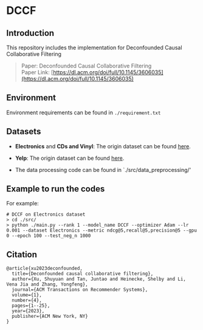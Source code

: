 # DCCF

## Introduction
This repository includes the implementation for Deconfounded Causal Collaborative Filtering

> Paper: Deconfounded Causal Collaborative Filtering <br>
> Paper Link: [https://dl.acm.org/doi/full/10.1145/3606035](https://dl.acm.org/doi/full/10.1145/3606035)

## Environment

Environment requirements can be found in `./requirement.txt`

## Datasets
  
- **Electronics** and **CDs and Vinyl**: The origin dataset can be found [here](https://nijianmo.github.io/amazon/index.html.). 

- **Yelp**: The origin dataset can be found [here](https://www.yelp.com/dataset).

- The data processing code can be found in `./src/data_preprocessing/'

## Example to run the codes

For example:

```
# DCCF on Electronics dataset
> cd ./src/
> python ./main.py --rank 1 --model_name DCCF --optimizer Adam --lr 0.001 --dataset Electronics --metric ndcg@5,recall@5,precision@5 --gpu 0 --epoch 100 --test_neg_n 1000
```

## Citation

```
@article{xu2023deconfounded,
  title={Deconfounded causal collaborative filtering},
  author={Xu, Shuyuan and Tan, Juntao and Heinecke, Shelby and Li, Vena Jia and Zhang, Yongfeng},
  journal={ACM Transactions on Recommender Systems},
  volume={1},
  number={4},
  pages={1--25},
  year={2023},
  publisher={ACM New York, NY}
}
```
